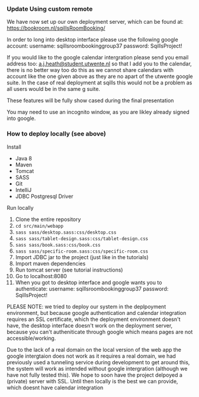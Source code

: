 
### Update Using custom remote 

We have now set up our own deployment server, which can be found at: 
https://bookroom.nl/sqillsRoomBooking/

In order to long into desktop interface please use the following google account:
username: sqillsroombookinggroup37
password: SqillsProject!

If you would like to the google calendar intergration please send you email address too: 
a.j.heath@student.utwente.nl so that I add you to the calendar, there is no better way too do this as we cannot share calendars 
with account like the one given above as they are no apart of the utwente google suite.
In the case of real deployment at sqills this would not be a problem as all users would be in the same g suite.

These features will be fully show cased during the final presentation

You may need to use an incognito window, as you are likley already signed into 
google.



### How to deploy locally (see above)

Install 
- Java 8
- Maven
- Tomcat
- SASS 
- Git
- IntelliJ
- JDBC Postgresql Driver

Run locally
1. Clone the entire repository
2. `cd src/main/webapp`
3. `sass sass/desktop.sass:css/desktop.css`
4. `sass sass/tablet-design.sass:css/tablet-design.css`
5. `sass sass/book.sass:css/book.css`
6. `sass sass/specific-room.sass:css/specific-room.css`
7. Import JDBC jar to the project (just like in the tutorials)
8. Import maven dependencies
9. Run tomcat server (see tutorial instructions)
10. Go to localhost:8080
11. When you got to desktop interface and google wants you to authenticate:
username: sqillsroombookinggroup37
password: SqillsProject!

PLEASE NOTE: we tried to deploy our system in the deplpoyment environment, 
but because google authentication and calendar integration 
requires an SSL certificate, which the deployment environment doesn't have, 
the desktop interface doesn't work on the deployment server, because you can't 
autheniticate through google which means pages are not accessible/working.

Due to the lack of a real domain on the local version of the web app
the google intergtaion does not work as it requires a real domain, 
we had previously used a tunneling service during development to get around this,
the system will work as intended without google intergration (although we have not fully tested this).
We hope to soon have the project delpoyed a (private) server with SSL. Until then locally is the best we can provide, which doesnt have calendar integration